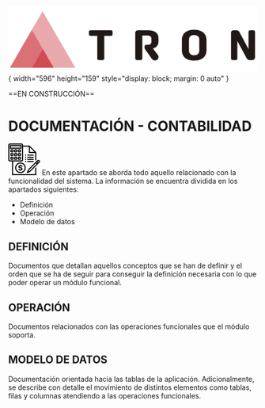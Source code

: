 ![Imagen LOGO](./00-Imagen/logo-TRON.png){ width="596" height="159" style="display: block; margin: 0 auto" }

==EN CONSTRUCCIÓN==

[//]: # (## **FALTA: Documentación de los distintos pasos y links**)

# DOCUMENTACIÓN - CONTABILIDAD

![Imagen Contabilidad](./00-Imagen/icono-contabilidad.png "Documentación Contabilidad") En este apartado se aborda todo aquello relacionado con la funcionalidad del sistema. La información se encuentra dividida en los apartados siguientes:

- Definición
- Operación
- Modelo de datos

## DEFINICIÓN
Documentos que detallan aquellos conceptos que se han de definir y el orden que se ha de seguir para conseguir la definición necesaria con lo que poder operar un módulo funcional.  

## OPERACIÓN  
Documentos relacionados con las operaciones funcionales que el módulo soporta.  

## MODELO DE DATOS
Documentación orientada hacia las tablas de la aplicación. Adicionalmente, se describe con detalle el movimiento de distintos elementos como tablas, filas y columnas atendiendo a las operaciones funcionales.  
